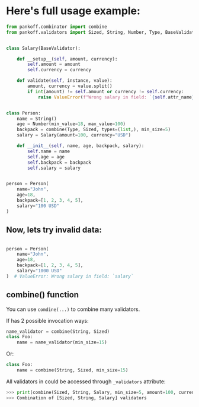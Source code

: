 # Here's full usage example:
```python
from pankoff.combinator import combine
from pankoff.validators import Sized, String, Number, Type, BaseValidator


class Salary(BaseValidator):

    def __setup__(self, amount, currency):
        self.amount = amount
        self.currency = currency

    def validate(self, instance, value):
        amount, currency = value.split()
        if int(amount) != self.amount or currency != self.currency:
            raise ValueError(f"Wrong salary in field: `{self.attr_name}`")


class Person:
    name = String()
    age = Number(min_value=18, max_value=100)
    backpack = combine(Type, Sized, types=(list,), min_size=5)
    salary = Salary(amount=100, currency="USD")

    def __init__(self, name, age, backpack, salary):
        self.name = name
        self.age = age
        self.backpack = backpack
        self.salary = salary


person = Person(
    name="John",
    age=18,
    backpack=[1, 2, 3, 4, 5],
    salary="100 USD"
)
```
## Now, lets try invalid data:
```python

person = Person(
    name="John",
    age=18,
    backpack=[1, 2, 3, 4, 5],
    salary="1000 USD"
)  # ValueError: Wrong salary in field: `salary`
```
## combine() function
You can use `comdine(...)` to combine many validators.

If has 2 possible invocation ways:
```python
name_validator = combine(String, Sized)
class Foo:
    name = name_validator(min_size=15)
```
Or:
```python
class Foo:
    name = combine(String, Sized, min_size=15)
```
All validators in could be accessed through `_validators` attribute:
```python
>>> print(combine(Sized, String, Salary, min_size=5, amount=100, currency="USD"))
>>> Combination of [Sized, String, Salary] validators
```